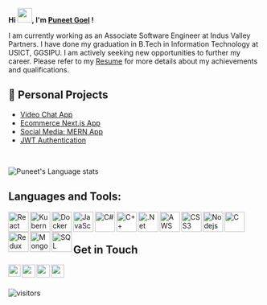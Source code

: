 <!--
**puneet-goel/puneet-goel** is a ✨ _special_ ✨ repository because its `README.md` (this file) appears on your GitHub profile.
-->

<b> Hi <img src="https://github.com/TheDudeThatCode/TheDudeThatCode/blob/master/Assets/Hi.gif" width="29px" height="29px">, I'm [Puneet Goel](https://www.linkedin.com/in/gl-puneet/) ! </b>

I am currently working as an Associate Software Engineer at Indus Valley Partners. I have done my graduation in B.Tech in Information Technology at USICT, GGSIPU. I am actively seeking new opportunities to further my career. Please refer to my [Resume](https://drive.google.com/file/d/1TJxt44El5tjLRX2TmrSjxRNItnnfciBE/view?usp=sharing) for more details about my achievements and qualifications.

## 📕 Personal Projects 
- [Video Chat App](https://v-meet-puneet.netlify.app)
- [Ecommerce Next.js App](https://ecommerce-nextjs-puneet.vercel.app/)
- [Social Media: MERN App](https://memories-puneet.netlify.app)
- [JWT Authentication](https://jwt-auth-puneet.netlify.app)

<br />

![Puneet's Language stats](https://github-readme-stats-eight-theta.vercel.app/api/top-langs/?username=puneet-goel&layout=compact&langs_count=8&hide_border=true)



## Languages and Tools:
<img align="left" alt="React" width="40px" src="https://img.icons8.com/plasticine/100/000000/react.png" />
<img align="left" alt="Kubernetes" width="40px" src="https://img.icons8.com/color/48/000000/kubernetes.png"/>
<img align="left" alt="Docker" width="40px" src="https://img.icons8.com/color/48/000000/docker.png"/>
<img align="left" alt="JavaScript" width="40px" src="https://img.icons8.com/color/48/000000/javascript--v1.png" />
<img align="left" alt="C#" width="40px" src="https://img.icons8.com/color/48/000000/c-sharp-logo.png"/>
<img align="left" alt="C++" width="40px" src="https://img.icons8.com/color/50/000000/c-plus-plus-logo.png" />
<img align="left" alt=".Net" width="40px" src="https://img.icons8.com/color/50/000000/net-framework.png" />
<img align="left" alt="AWS" width="40px" src="https://img.icons8.com/color/48/000000/amazon-web-services.png"/>
<img align="left" alt="CSS3" width="40px" src="https://img.icons8.com/color/48/000000/css3.png" />
<img align="left" alt="Nodejs" width="40px" src="https://img.icons8.com/color/48/000000/nodejs.png" />
<img align="left" alt="C" width="40px" src="https://img.icons8.com/color/48/000000/c-programming.png" /> 
<img align="left" alt="Redux" width="40px" src="https://img.icons8.com/color/48/000000/redux.png"/>
<img align="left" alt="MongoDB" width="40px" src="https://img.icons8.com/color/48/000000/mongodb.png" /> 
<img align="left" alt="SQL" width="40px" src="https://img.icons8.com/color/48/000000/sql.png" /> 

<br />
<br />

## Get in Touch
<a href="https://www.linkedin.com/in/gl-puneet">
  <img align="left" width="24px" src="https://img.icons8.com/external-justicon-lineal-color-justicon/64/000000/external-linkedin-social-media-justicon-lineal-color-justicon.png"/>
</a>
<a href="mailto:puneetgoel016@gmail.com">
  <img align="left" width="26px" src="https://img.icons8.com/external-justicon-lineal-color-justicon/64/000000/external-gmail-social-media-justicon-lineal-color-justicon.png"/>
</a>
<a href="https://twitter.com/gl_puneet">
  <img align="left" width="26px" src="https://img.icons8.com/?size=512&id=13963&format=png"/>
</a>
<a href="https://medium.com/@puneetgoel016">
  <img align="left" width="26px" src="https://img.icons8.com/color/48/000000/medium-logo.png"/>
</a>

<br />
<br />

![visitors](https://visitor-badge.laobi.icu/badge?page_id=puneet-goel.puneet-goel)
